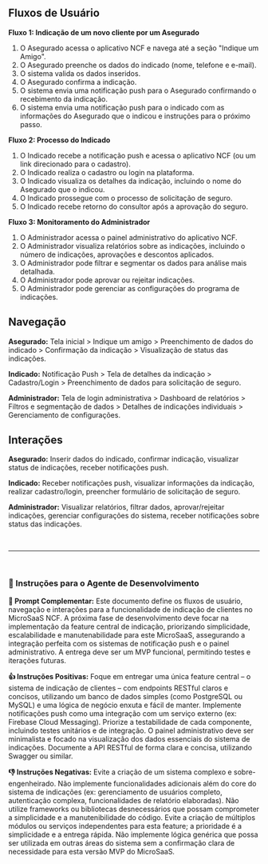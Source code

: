 ## Fluxos de Usuário

**Fluxo 1: Indicação de um novo cliente por um Asegurado**

1. O Asegurado acessa o aplicativo NCF e navega até a seção "Indique um Amigo".
2. O Asegurado preenche os dados do indicado (nome, telefone e e-mail).
3. O sistema valida os dados inseridos.
4. O Asegurado confirma a indicação.
5. O sistema envia uma notificação push para o Asegurado confirmando o recebimento da indicação.
6. O sistema envia uma notificação push para o indicado com as informações do Asegurado que o indicou e instruções para o próximo passo.

**Fluxo 2: Processo do Indicado**

1. O Indicado recebe a notificação push e acessa o aplicativo NCF (ou um link direcionado para o cadastro).
2. O Indicado realiza o cadastro ou login na plataforma.
3. O Indicado visualiza os detalhes da indicação, incluindo o nome do Asegurado que o indicou.
4. O Indicado prossegue com o processo de solicitação de seguro.
5. O Indicado recebe retorno do consultor após a aprovação do seguro.


**Fluxo 3: Monitoramento do Administrador**

1. O Administrador acessa o painel administrativo do aplicativo NCF.
2. O Administrador visualiza relatórios sobre as indicações, incluindo o número de indicações, aprovações e descontos aplicados.
3. O Administrador pode filtrar e segmentar os dados para análise mais detalhada.
4. O Administrador pode aprovar ou rejeitar indicações.
5. O Administrador pode gerenciar as configurações do programa de indicações.


## Navegação

**Asegurado:** Tela inicial > Indique um amigo > Preenchimento de dados do indicado > Confirmação da indicação > Visualização de status das indicações.

**Indicado:** Notificação Push > Tela de detalhes da indicação > Cadastro/Login > Preenchimento de dados para solicitação de seguro.

**Administrador:** Tela de login administrativa > Dashboard de relatórios > Filtros e segmentação de dados > Detalhes de indicações individuais > Gerenciamento de configurações.


## Interações

**Asegurado:** Inserir dados do indicado, confirmar indicação, visualizar status de indicações, receber notificações push.

**Indicado:** Receber notificações push, visualizar informações da indicação, realizar cadastro/login, preencher formulário de solicitação de seguro.

**Administrador:** Visualizar relatórios, filtrar dados, aprovar/rejeitar indicações, gerenciar configurações do sistema, receber notificações sobre status das indicações.

<br>
<hr>
<br>

### 🧠 Instruções para o Agente de Desenvolvimento

**📝 Prompt Complementar:**
Este documento define os fluxos de usuário, navegação e interações para a funcionalidade de indicação de clientes no MicroSaaS NCF.  A próxima fase de desenvolvimento deve focar na implementação da feature central de indicação, priorizando simplicidade, escalabilidade e manutenabilidade para este MicroSaaS, assegurando a integração perfeita com os sistemas de notificação push e o painel administrativo.  A entrega deve ser um MVP funcional, permitindo testes e iterações futuras.

**👍 Instruções Positivas:**
Foque em entregar uma única feature central – o sistema de indicação de clientes – com endpoints RESTful claros e concisos, utilizando um banco de dados simples (como PostgreSQL ou MySQL) e uma lógica de negócio enxuta e fácil de manter. Implemente notificações push como uma integração com um serviço externo (ex: Firebase Cloud Messaging).  Priorize a testabilidade de cada componente, incluindo testes unitários e de integração.  O painel administrativo deve ser minimalista e focado na visualização dos dados essenciais do sistema de indicações.  Documente a API RESTful de forma clara e concisa, utilizando Swagger ou similar.

**👎 Instruções Negativas:**
Evite a criação de um sistema complexo e sobre-engenheirado.  Não implemente funcionalidades adicionais além do core do sistema de indicações (ex: gerenciamento de usuários completo, autenticação complexa,  funcionalidades de relatório elaboradas).  Não utilize frameworks ou bibliotecas desnecessários que possam comprometer a simplicidade e a manutenibilidade do código.  Evite a criação de múltiplos módulos ou serviços independentes para esta feature; a prioridade é a simplicidade e a entrega rápida.  Não implemente lógica genérica que possa ser utilizada em outras áreas do sistema sem a confirmação clara de necessidade para esta versão MVP do MicroSaaS.
